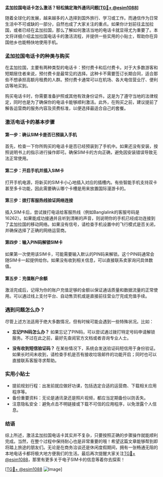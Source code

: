 **孟加拉国电话卡怎么激活？轻松搞定海外通讯问题[[TG💪+ @esim1088](https://t.me/s/esim1088)]**

随着全球化的发展，越来越多的人选择到国外旅行、学习或工作。而通信作为日常生活中不可或缺的一部分，自然也成了大家关注的重点。如果你计划前往孟加拉国，或者已经在孟加拉国，那么了解如何激活当地的电话卡就显得尤为重要了。本文将详细介绍孟加拉国电话卡的激活流程，并提供一些实用的小贴士，帮助你在异国他乡也能畅快地使用手机。

### 孟加拉国电话卡的种类与购买

在孟加拉国，主要有两种类型的电话卡：预付费卡和后付费卡。对于大多数游客和短期居住者来说，预付费卡是最常见的选择。这种卡不需要签订长期合同，适合那些不想承担高额月租费的人群。预付费卡通常可以在机场、各大电信营业厅、便利店等地买到。

购买电话卡时，你需要准备护照或其他有效身份证件。这是为了遵守当地的法律规定，同时也是为了确保你的电话卡能够顺利激活。此外，在购买之前，建议提前了解各运营商的服务内容及资费标准，以便选择最适合自己的套餐。

### 激活电话卡的基本步骤

#### 第一步：确认SIM卡是否已预装入手机
首先，检查一下你所购买的电话卡是否已经预装到了手机中。如果还没有安装，按照说明书上的指示进行操作即可。确保SIM卡的方向正确，避免因安装错误导致无法正常使用。

#### 第二步：开启手机并插入SIM卡
打开手机电源，将新买的SIM卡小心地插入对应的插槽内。有些智能手机支持双卡甚至多卡功能，因此需要确认哪个卡槽是用来放置国际漫游卡的。

#### 第三步：拨打客服热线验证网络连接
插入SIM卡后，尝试拨打电话给客服热线（例如Banglalink的客服号码是16262）。如果能成功接通并且听到清晰的声音，则说明你的手机已经成功连接到了孟加拉国的移动网络。如果没有信号，请检查手机设置中的飞行模式是否关闭，并确保选择了正确的网络运营商。

#### 第四步：输入PIN码解锁SIM卡
如果第一次使用该SIM卡，可能需要输入默认的PIN码来解锁。这个PIN码通常会随SIM卡一起提供给你。如果没有收到相关信息，可以直接联系卖家询问具体数值。

#### 第五步：充值账户余额
激活完成后，记得为你的账户充值足够的金额以保证通话质量和数据流量的正常使用。可以通过线上支付平台、自动售货机或是直接前往营业厅完成充值手续。

### 遇到问题怎么办？

尽管上述方法适用于绝大多数情况，但有时候可能会遇到一些特殊状况。比如：

- **忘记PIN码怎么办？**
  如果忘记了PIN码，可以尝试通过拨打特定号码申请解锁服务。不过在此之前，最好先查阅官方文档或者咨询专业人士。

- **没有收到短信验证码？**
  在某些情况下，系统会发送验证码短信用于身份验证。如果长时间未收到，请检查手机是否有接收垃圾邮件的功能开启；同时也可以直接联系客服寻求帮助。

### 实用小贴士

- 提前规划行程：出发前就应做好功课，包括选定合适的运营商、下载相关应用程序等。
- 备份重要资料：无论是通讯录还是照片视频，都应当定期备份以防丢失。
- 注意隐私安全：避免点击不明链接或下载不可信的应用程序，以免泄露个人信息。

### 结语

综上所述，激活孟加拉国电话卡其实并不复杂，只要按照正确的步骤操作就能顺利完成。当然，在整个过程中保持耐心也是非常重要的哦！希望这篇文章能够帮到即将踏上旅途的朋友们。无论是在商务洽谈还是休闲度假期间，拥有一张畅通无阻的本地电话卡都将极大地方便我们的生活。最后再次提醒大家关注[TG💪+ @esim1088](https://t.me/s/esim1088)，那里有更多关于电子SIM卡的信息等着你去探索！

[[TG💪+ @esim1088](https://t.me/s/esim1088) ![Image](https://i.postimg.cc/4NQfJmqS/Snipaste-2025-05-13-00-14-12.png)]